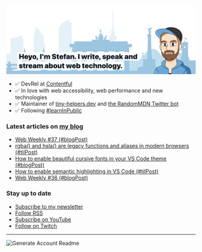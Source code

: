 <img alt="Heyo, I'm Stefan. I write and speak about web technology." src="https://raw.githubusercontent.com/stefanjudis/stefanjudis/main/screenshot.png">

- ✅ DevRel at [Contentful](https://www.contentful.com)
- ✅ In love with web accessibility, web performance and new technologies
- ✅ Maintainer of [tiny-helpers.dev](https://tiny-helpers.dev) and [the RandomMDN Twitter bot](https://twitter.com/randomMDN)
- ✅ Following [#learnInPublic](https://www.stefanjudis.com/today-i-learned/)
### Latest articles on [my blog](https://www.stefanjudis.com)

<!-- BLOG-POST-LIST:START -->
- [Web Weekly #37 (#blogPost)](https://www.stefanjudis.com/blog/web-weekly-37/)
- [rgba() and hsla() are legacy functions and aliases in modern browsers (#tilPost)](https://www.stefanjudis.com/today-i-learned/rgba-and-hsla-are-legacy-and-aliases-in-modern-browsers/)
- [How to enable beautiful cursive fonts in your VS Code theme (#blogPost)](https://www.stefanjudis.com/blog/how-to-enable-beautiful-cursive-fonts-in-your-vs-code-theme/)
- [How to enable semantic highlighting in VS Code (#tilPost)](https://www.stefanjudis.com/today-i-learned/how-to-enable-semantic-highlighting-in-vs-code/)
- [Web Weekly #36 (#blogPost)](https://www.stefanjudis.com/blog/web-weekly-36/)
<!-- BLOG-POST-LIST:END -->

### Stay up to date

- [Subscribe to my newsletter](https://www.stefanjudis.com/newsletter/)
- [Follow RSS](https://www.stefanjudis.com/feeds/)
- [Subscribe on YouTube](https://youtube.com/c/stefanjudis)
- [Follow on Twitch](https://www.twitch.tv/stefanjudis)

---

![Generate Account Readme](https://github.com/stefanjudis/stefanjudis/workflows/Generate%20Account%20Readme/badge.svg)
